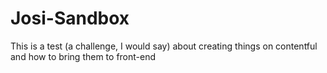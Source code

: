 # Josi-Sandbox
This is a test (a challenge, I would say) about creating things on contentful and how to bring them to front-end

